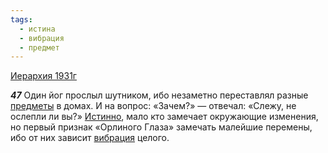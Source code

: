 ```yaml
---
tags:
  - истина
  - вибрация
  - предмет
---
```


[Иерархия 1931г](/agni/1931)

___47___
Один йог прослыл шутником, ибо незаметно переставлял разные [предметы](/tag/#предмет) в домах. И на вопрос: «Зачем?» — отвечал: «Слежу, не ослепли ли вы?» [Истинно](/tag/#истина), мало кто замечает окружающие изменения, но первый признак «Орлиного Глаза» замечать малейшие перемены, ибо от них зависит [вибрация](/tag/#вибрация) целого.   

